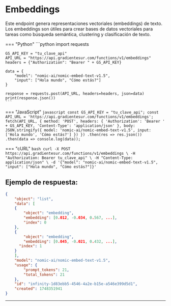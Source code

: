 # Embeddings

Este endpoint genera representaciones vectoriales (embeddings) de texto. Los embeddings son útiles para crear bases de datos vectoriales para tareas como búsqueda semántica, clustering y clasificación de texto.

=== "Python"
    ```python
    import requests

    GS_API_KEY = "tu_clave_api"
    API_URL = "https://api.gradientesur.com/functions/v1/embeddings"
    headers = {"Authorization": "Bearer " + GS_API_KEY}

    data = {
        "model": "nomic-ai/nomic-embed-text-v1.5",
        "input": ["Hola mundo", "Cómo estás?"]
    }

    response = requests.post(API_URL, headers=headers, json=data)
    print(response.json())
    ```

=== "JavaScript"
    ```javascript
    const GS_API_KEY = "tu_clave_api";
    const API_URL = 'https://api.gradientesur.com/functions/v1/embeddings';
    fetch(API_URL, {
      method: 'POST',
      headers: {
        'Authorization': 'Bearer ' + GS_API_KEY,
        'Content-Type': 'application/json'
      },
      body: JSON.stringify({
        model: 'nomic-ai/nomic-embed-text-v1.5',
        input: ['Hola mundo', 'Cómo estás?']
      })
    })
    .then(res => res.json())
    .then(data => console.log(data));
    ```

=== "cURL"
    ```bash
    curl -X POST https://api.gradientesur.com/functions/v1/embeddings \
      -H "Authorization: Bearer tu_clave_api" \
      -H "Content-Type: application/json" \
      -d '{"model": "nomic-ai/nomic-embed-text-v1.5", "input": ["Hola mundo", "Cómo estás?"]}'
    ```
    
## Ejemplo de respuesta:
```json
{
    "object": "list",
    "data": [
    {
        "object": "embedding",
        "embedding": [0.012, -0.034, 0.567, ...],
        "index": 0
    },
    {
        "object": "embedding",
        "embedding": [0.045, -0.021, 0.432, ...],
      "index": 1
    }
    ],
    "model": "nomic-ai/nomic-embed-text-v1.5",
    "usage": {
        "prompt_tokens": 21,
        "total_tokens": 21
    },
    "id": "infinity-1d83ebb5-4546-4a2e-b15e-a546e399d5d1",
    "created": 1748351941
}
```

---
